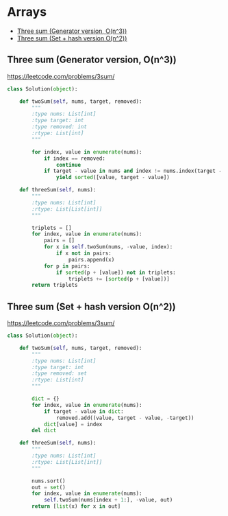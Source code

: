 # Arrays

+ [Three sum (Generator version, O(n^3))](#three-sum-generator-version-on3)
+ [Three sum (Set + hash version O(n^2))](#three-sum-set--hash-version-on2)

## Three sum (Generator version, O(n^3))

https://leetcode.com/problems/3sum/

```python
class Solution(object):

    def twoSum(self, nums, target, removed):
        """
        :type nums: List[int]
        :type target: int
        :type removed: int
        :rtype: List[int]
        """

        for index, value in enumerate(nums):
            if index == removed:
                continue
            if target - value in nums and index != nums.index(target - value) and removed != nums.index(target - value):
                yield sorted([value, target - value])

    def threeSum(self, nums):
        """
        :type nums: List[int]
        :rtype: List[List[int]]
        """

        triplets = []
        for index, value in enumerate(nums):
            pairs = []
            for x in self.twoSum(nums, -value, index):
                if x not in pairs:
                    pairs.append(x)
            for p in pairs:
                if sorted(p + [value]) not in triplets:
                    triplets += [sorted(p + [value])]
        return triplets

```

## Three sum (Set + hash version O(n^2))

https://leetcode.com/problems/3sum/

```python
class Solution(object):

    def twoSum(self, nums, target, removed):
        """
        :type nums: List[int]
        :type target: int
        :type removed: set
        :rtype: List[int]
        """

        dict = {}
        for index, value in enumerate(nums):
            if target - value in dict:
                removed.add((value, target - value, -target))
            dict[value] = index
        del dict

    def threeSum(self, nums):
        """
        :type nums: List[int]
        :rtype: List[List[int]]
        """

        nums.sort()
        out = set()
        for index, value in enumerate(nums):
            self.twoSum(nums[index + 1:], -value, out)
        return [list(x) for x in out]

```